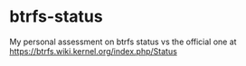 # btrfs-status
My personal assessment on btrfs status vs the official one at https://btrfs.wiki.kernel.org/index.php/Status
